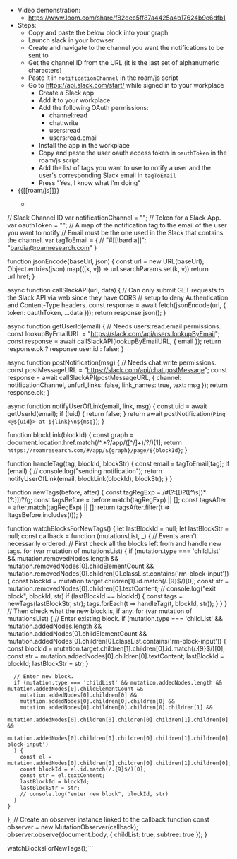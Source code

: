 - Video demonstration:
    - https://www.loom.com/share/f82dec5ff87a4425a4b17624b9e6dfb1
- Steps:
    - Copy and paste the below block into your graph
    - Launch slack in your browser
    - Create and navigate to the channel you want the notifications to be sent to
    - Get the channel ID from the URL (it is the last set of alphanumeric characters)
    - Paste it in `notificationChannel` in the roam/js script
    - Go to https://api.slack.com/start/ while signed in to your workplace
        - Create a Slack app
        - Add it to your workplace
        - Add the following OAuth permissions:
            - channel:read
            - chat:write
            - users:read
            - users:read.email
        - Install the app in the workplace
        - Copy and paste the user oauth access token in `oauthToken` in the roam/js script
        - Add the list of tags you want to use to notify a user and the user's corresponding Slack email in `tagToEmail`
        - Press "Yes, I know what I'm doing"
- {{[[roam/js]]}}
    - ```javascript
// Slack Channel ID 
var notificationChannel = "";
// Token for a Slack App.
var oauthToken = "";
// A map of the notification tag to the email of the user you want to notify
// Email must be the one used in the Slack that contains the channel.
var tagToEmail = {
	// "#[[!bardia]]": "bardia@roamresearch.com"
}

function jsonEncode(baseUrl, json) {
  const url = new URL(baseUrl);
  Object.entries(json).map(([k, v]) => url.searchParams.set(k, v))
  return url.href;
}

async function callSlackAPI(url, data) {
  // Can only submit GET requests to the Slack API via web since they have CORS
  // setup to deny Authentication and Content-Type headers.
  const response = await fetch(jsonEncode(url, { token: oauthToken, ...data }));
  return response.json();
}

async function getUserId(email) {
  // Needs users:read.email permissions.
  const lookupByEmailURL = "https://slack.com/api/users.lookupByEmail";
  const response = await callSlackAPI(lookupByEmailURL, { email });
  return response.ok ? response.user.id : false;
}

async function postNotification(msg) {
  // Needs chat:write permissions.
  const postMessageURL = "https://slack.com/api/chat.postMessage";
  const response = await callSlackAPI(postMessageURL, {
    channel: notificationChannel,
    unfurl_links: false,
    link_names: true,
    text: msg
  });
  return response.ok;
}

async function notifyUserOfLink(email, link, msg) {
  const uid = await getUserId(email);
  if (!uid) {
    return false;
  }
  return await postNotification(`Ping <@${uid}> at ${link}\n${msg}`);
}

function blockLink(blockId) {
  const graph = document.location.href.match(/^.*?\/app\/([^\/]+)\/?/)[1];
  return `https://roamresearch.com/#/app/${graph}/page/${blockId}`;
}

function handleTag(tag, blockId, blockStr) {
  const email = tagToEmail[tag];
  if (email) {
    // console.log("sending notification");
    return notifyUserOfLink(email, blockLink(blockId), blockStr);
  }
}

function newTags(before, after) {
  const tagRegExp = /#(?:\[\[)?([^\s])*(?:\]\])?/g;
  const tagsBefore = before.match(tagRegExp) || [];
  const tagsAfter = after.match(tagRegExp) || [];
  return tagsAfter.filter(t => !tagsBefore.includes(t));
}

function watchBlocksForNewTags() {
  let lastBlockId = null;
  let lastBlockStr = null;
  const callback = function (mutationsList, _) {
    // Events aren't necessarily ordered.
    // First check all the blocks left from and handle new tags.
    for (var mutation of mutationsList) {
      if (mutation.type === 'childList' && mutation.removedNodes.length && mutation.removedNodes[0].childElementCount && mutation.removedNodes[0].children[0].classList.contains('rm-block-input')) {
        const blockId = mutation.target.children[1].id.match(/.{9}$/)[0];
        const str = mutation.removedNodes[0].children[0].textContent;
        // console.log("exit block", blockId, str)
        if (lastBlockId == blockId) {
          const tags = newTags(lastBlockStr, str);
          tags.forEach(t => handleTag(t, blockId, str));
        }
      }
    }
    // Then check what the new block is, if any.
    for (var mutation of mutationsList) {
      // Enter existing block.
      if (mutation.type === 'childList' && mutation.addedNodes.length && mutation.addedNodes[0].childElementCount && mutation.addedNodes[0].children[0].classList.contains('rm-block-input')) {
        const blockId = mutation.target.children[1].children[0].id.match(/.{9}$/)[0];
        const str = mutation.addedNodes[0].children[0].textContent;
        lastBlockId = blockId;
        lastBlockStr = str;
      }

      // Enter new block.
      if (mutation.type === 'childList' && mutation.addedNodes.length && mutation.addedNodes[0].childElementCount &&
        mutation.addedNodes[0].children[0] &&
        mutation.addedNodes[0].children[0].children[0] &&
        mutation.addedNodes[0].children[0].children[0].children[1] &&
        mutation.addedNodes[0].children[0].children[0].children[1].children[0] &&
        mutation.addedNodes[0].children[0].children[0].children[1].children[0].classList.contains('rm-block-input')
      ) {
        const el = mutation.addedNodes[0].children[0].children[0].children[1].children[0];
        const blockId = el.id.match(/.{9}$/)[0];
        const str = el.textContent;
        lastBlockId = blockId;
        lastBlockStr = str;
        // console.log("enter new block", blockId, str)
      }
    }
  };
  // Create an observer instance linked to the callback function
  const observer = new MutationObserver(callback);
  observer.observe(document.body, { childList: true, subtree: true });
}

watchBlocksForNewTags();```
